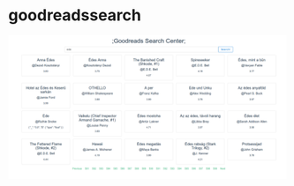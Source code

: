 # goodreadssearch


![GoodRead Search App](https://raw.githubusercontent.com/byteshiva/goodreadssearch/master/screenshots/screenshot-localhost%208081-2018-06-11-09-27-10.png
)
